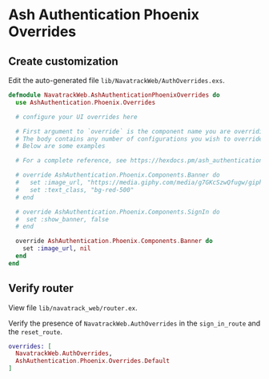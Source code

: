 # Ash Authentication Phoenix Overrides

## Create customization

Edit the auto-generated file `lib/NavatrackWeb/AuthOverrides.exs`.

```elixir
defmodule NavatrackWeb.AshAuthenticationPhoenixOverrides do
  use AshAuthentication.Phoenix.Overrides

  # configure your UI overrides here

  # First argument to `override` is the component name you are overriding.
  # The body contains any number of configurations you wish to override
  # Below are some examples

  # For a complete reference, see https://hexdocs.pm/ash_authentication_phoenix/ui-overrides.html

  # override AshAuthentication.Phoenix.Components.Banner do
  #   set :image_url, "https://media.giphy.com/media/g7GKcSzwQfugw/giphy.gif"
  #   set :text_class, "bg-red-500"
  # end

  # override AshAuthentication.Phoenix.Components.SignIn do
  #  set :show_banner, false
  # end

  override AshAuthentication.Phoenix.Components.Banner do
    set :image_url, nil
  end
end
```

## Verify router

View file `lib/navatrack_web/router.ex`.

Verify the presence of `NavatrackWeb.AuthOverrides` in the `sign_in_route` and the `reset_route`.

```elixir
overrides: [
  NavatrackWeb.AuthOverrides,
  AshAuthentication.Phoenix.Overrides.Default
]
```
